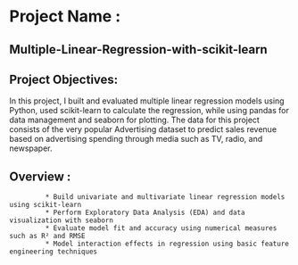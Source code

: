 # Project Name : <h2>Multiple-Linear-Regression-with-scikit-learn</h2>

## Project Objectives:
In this project, I built and evaluated multiple linear regression models using Python, used scikit-learn to calculate the regression, while using pandas for data management and seaborn for plotting. The data for this project consists of the very popular Advertising dataset to predict sales revenue based on advertising spending through media such as TV, radio, and newspaper.

## Overview :
             * Build univariate and multivariate linear regression models using scikit-learn
             * Perform Exploratory Data Analysis (EDA) and data visualization with seaborn
             * Evaluate model fit and accuracy using numerical measures such as R² and RMSE
             * Model interaction effects in regression using basic feature engineering techniques
